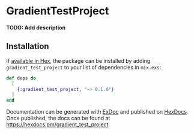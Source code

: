 # GradientTestProject

**TODO: Add description**

## Installation

If [available in Hex](https://hex.pm/docs/publish), the package can be installed
by adding `gradient_test_project` to your list of dependencies in `mix.exs`:

```elixir
def deps do
  [
    {:gradient_test_project, "~> 0.1.0"}
  ]
end
```

Documentation can be generated with [ExDoc](https://github.com/elixir-lang/ex_doc)
and published on [HexDocs](https://hexdocs.pm). Once published, the docs can
be found at <https://hexdocs.pm/gradient_test_project>.

